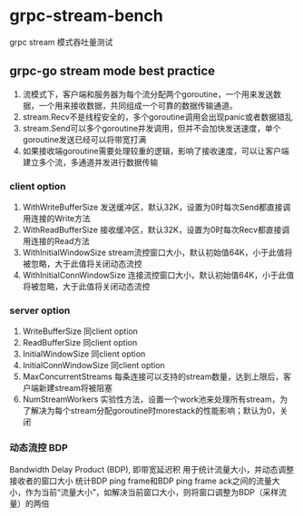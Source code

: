 # grpc-stream-bench
grpc stream 模式吞吐量测试


## grpc-go stream mode best practice

1. 流模式下，客户端和服务器为每个流分配两个goroutine，一个用来发送数据，一个用来接收数据，共同组成一个可靠的数据传输通道。
2. stream.Recv不是线程安全的，多个goroutine调用会出现panic或者数据错乱
3. stream.Send可以多个goroutine并发调用，但并不会加快发送速度，单个goroutine发送已经可以将带宽打满
4. 如果接收端goroutine需要处理较重的逻辑，影响了接收速度，可以让客户端建立多个流，多通道并发进行数据传输
		
### client option

1. WithWriteBufferSize 发送缓冲区，默认32K，设置为0时每次Send都直接调用连接的Write方法
2. WithReadBufferSize 接收缓冲区，默认32K，设置为0时每次Recv都直接调用连接的Read方法
3. WithInitialWindowSize stream流控窗口大小，默认初始值64K，小于此值将被忽略，大于此值将关闭动态流控
4. WithInitialConnWindowSize 连接流控窗口大小，默认初始值64K，小于此值将被忽略，大于此值将关闭动态流控

### server option
1. WriteBufferSize 同client option
2. ReadBufferSize 同client option
3. InitialWindowSize 同client option
4. InitialConnWindowSize 同client option
5. MaxConcurrentStreams 每条连接可以支持的stream数量，达到上限后，客户端新建stream将被阻塞
6. NumStreamWorkers 实验性方法，设置一个work池来处理所有stream，为了解决为每个stream分配goroutine时morestack的性能影响；默认为0，关闭
			
### 动态流控 BDP

Bandwidth Delay Product (BDP), 即带宽延迟积
用于统计流量大小，并动态调整接收者的窗口大小
统计BDP ping frame和BDP ping frame ack之间的流量大小，作为当前“流量大小”，如解决当前窗口大小，则将窗口调整为BDP（采样流量）的两倍
			
